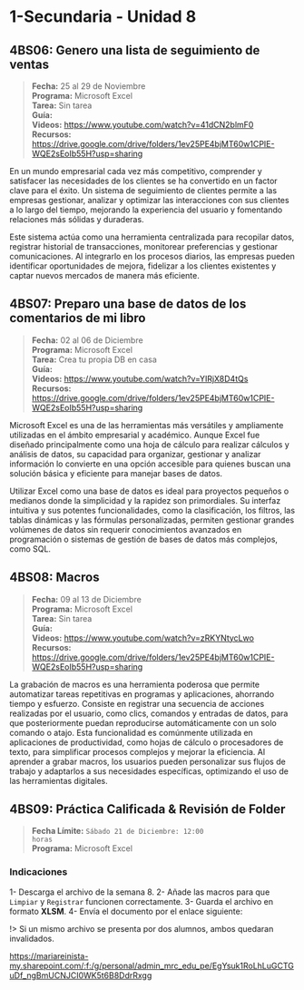 # 1-Secundaria - Unidad 8

## 4BS06: Genero una lista de seguimiento de ventas

> <i class="bi bi-calendar"></i> **Fecha:** 25 al 29 de Noviembre<br><i class="bi bi-laptop"></i> **Programa:** Microsoft Excel<br><i class="bi bi-clipboard-check"></i> **Tarea:** Sin tarea<br> <i class="bi bi-card-checklist"></i> **Guía:** <br> <i class="bi bi-youtube txt-red"></i> **Videos:** https://www.youtube.com/watch?v=41dCN2blmF0<br><i class="bi bi-files"></i> **Recursos:** https://drive.google.com/drive/folders/1ev25PE4bjMT60w1CPIE-WQE2sEoIb55H?usp=sharing

En un mundo empresarial cada vez más competitivo, comprender y satisfacer las necesidades de los clientes se ha convertido en un factor clave para el éxito. Un sistema de seguimiento de clientes permite a las empresas gestionar, analizar y optimizar las interacciones con sus clientes a lo largo del tiempo, mejorando la experiencia del usuario y fomentando relaciones más sólidas y duraderas.

Este sistema actúa como una herramienta centralizada para recopilar datos, registrar historial de transacciones, monitorear preferencias y gestionar comunicaciones. Al integrarlo en los procesos diarios, las empresas pueden identificar oportunidades de mejora, fidelizar a los clientes existentes y captar nuevos mercados de manera más eficiente.

## 4BS07: Preparo una base de datos de los comentarios de mi libro

> <i class="bi bi-calendar"></i> **Fecha:** 02 al 06 de Diciembre<br><i class="bi bi-laptop"></i> **Programa:** Microsoft Excel<br><i class="bi bi-clipboard-check"></i> **Tarea:** Crea tu propia DB en casa<br> <i class="bi bi-card-checklist"></i> **Guía:** <br> <i class="bi bi-youtube txt-red"></i> **Videos:** https://www.youtube.com/watch?v=YIRjX8D4tQs<br><i class="bi bi-files"></i> **Recursos:** https://drive.google.com/drive/folders/1ev25PE4bjMT60w1CPIE-WQE2sEoIb55H?usp=sharing

Microsoft Excel es una de las herramientas más versátiles y ampliamente utilizadas en el ámbito empresarial y académico. Aunque Excel fue diseñado principalmente como una hoja de cálculo para realizar cálculos y análisis de datos, su capacidad para organizar, gestionar y analizar información lo convierte en una opción accesible para quienes buscan una solución básica y eficiente para manejar bases de datos.

Utilizar Excel como una base de datos es ideal para proyectos pequeños o medianos donde la simplicidad y la rapidez son primordiales. Su interfaz intuitiva y sus potentes funcionalidades, como la clasificación, los filtros, las tablas dinámicas y las fórmulas personalizadas, permiten gestionar grandes volúmenes de datos sin requerir conocimientos avanzados en programación o sistemas de gestión de bases de datos más complejos, como SQL.

## 4BS08: Macros

> <i class="bi bi-calendar"></i> **Fecha:** 09 al 13 de Diciembre<br><i class="bi bi-laptop"></i> **Programa:** Microsoft Excel<br><i class="bi bi-clipboard-check"></i> **Tarea:** Sin tarea<br> <i class="bi bi-card-checklist"></i> **Guía:** <br> <i class="bi bi-youtube txt-red"></i> **Videos:** https://www.youtube.com/watch?v=zRKYNtycLwo<br><i class="bi bi-files"></i> **Recursos:** https://drive.google.com/drive/folders/1ev25PE4bjMT60w1CPIE-WQE2sEoIb55H?usp=sharing

La grabación de macros es una herramienta poderosa que permite automatizar tareas repetitivas en programas y aplicaciones, ahorrando tiempo y esfuerzo. Consiste en registrar una secuencia de acciones realizadas por el usuario, como clics, comandos y entradas de datos, para que posteriormente puedan reproducirse automáticamente con un solo comando o atajo. Esta funcionalidad es comúnmente utilizada en aplicaciones de productividad, como hojas de cálculo o procesadores de texto, para simplificar procesos complejos y mejorar la eficiencia. Al aprender a grabar macros, los usuarios pueden personalizar sus flujos de trabajo y adaptarlos a sus necesidades específicas, optimizando el uso de las herramientas digitales.

<div class="currentTheme">

## 4BS09: Práctica Calificada & Revisión de Folder

> <i class="bi bi-calendar"></i> **Fecha Límite:**  <code>Sábado 21 de Diciembre: 12:00 horas</code><br><i class="bi bi-laptop"></i> **Programa:** Microsoft Excel

### Indicaciones

1- Descarga el archivo de la semana 8.
2- Añade las macros para que `Limpiar` y `Registrar` funcionen correctamente.
3- Guarda el archivo en formato **XLSM**.
4- Envía el documento por el enlace siguiente:

!> Si un mismo archivo se presenta por dos alumnos, ambos quedaran invalidados.

https://mariareinista-my.sharepoint.com/:f:/g/personal/admin_mrc_edu_pe/EgYsuk1RoLhLuGCTGuDf_ngBmUCNJCI0WK5t6B8DdrRxgg



</div>





